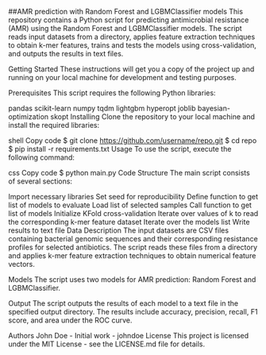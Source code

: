 ##AMR prediction with Random Forest and LGBMClassifier models
This repository contains a Python script for predicting antimicrobial resistance (AMR) using the Random Forest and LGBMClassifier models. The script reads input datasets from a directory, applies feature extraction techniques to obtain k-mer features, trains and tests the models using cross-validation, and outputs the results in text files.

Getting Started
These instructions will get you a copy of the project up and running on your local machine for development and testing purposes.

Prerequisites
This script requires the following Python libraries:

pandas
scikit-learn
numpy
tqdm
lightgbm
hyperopt
joblib
bayesian-optimization
skopt
Installing
Clone the repository to your local machine and install the required libraries:

shell
Copy code
$ git clone https://github.com/username/repo.git
$ cd repo
$ pip install -r requirements.txt
Usage
To use the script, execute the following command:

css
Copy code
$ python main.py
Code Structure
The main script consists of several sections:

Import necessary libraries
Set seed for reproducibility
Define function to get list of models to evaluate
Load list of selected samples
Call function to get list of models
Initialize KFold cross-validation
Iterate over values of k to read the corresponding k-mer feature dataset
Iterate over the models list
Write results to text file
Data Description
The input datasets are CSV files containing bacterial genomic sequences and their corresponding resistance profiles for selected antibiotics. The script reads these files from a directory and applies k-mer feature extraction techniques to obtain numerical feature vectors.

Models
The script uses two models for AMR prediction: Random Forest and LGBMClassifier.

Output
The script outputs the results of each model to a text file in the specified output directory. The results include accuracy, precision, recall, F1 score, and area under the ROC curve.

Authors
John Doe - Initial work - johndoe
License
This project is licensed under the MIT License - see the LICENSE.md file for details.
